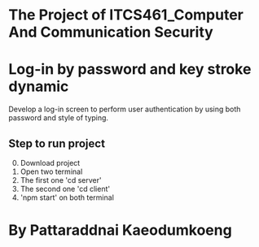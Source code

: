 # The Project of ITCS461_Computer And Communication Security

# Log-in by password and key stroke dynamic
Develop a log-in screen to perform user authentication by using both password and style of typing.

## Step to run project
0. Download project
1. Open two terminal
2. The first one 'cd server'
3. The second one 'cd client'
4. 'npm start' on both terminal


# By Pattaraddnai Kaeodumkoeng


